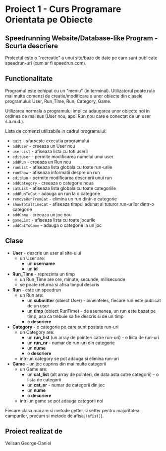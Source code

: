 # Proiect 1 - Curs Programare Orientata pe Obiecte
## Speedrunning Website/Database-like Program - Scurta descriere
Proiectul este o "recreatie" a unui site/baze de date pe care sunt publicate speedrun-uri (cum ar fi speedrun.com).

## Functionalitate
Programul este echipat cu un "meniu" (in terminal). Utilizatorul poate rula mai multe comenzi de creatie/modificare a unor obiecte din clasele programului: User, Run_Time, Run, Category, Game.

Utilizarea normala a programului implica adaugarea unor obiecte noi in ordinea de mai sus (User nou, apoi Run nou care e conectat de un user s.a.m.d.).

Lista de comenzi utilizabile in cadrul programului:
- `quit` - sfarseste executia programului
- `addUser` - creeaza un User nou
- `userList` - afiseaza lista cu toti userii
- `editUser` - permite modificarea numelui unui user
- `addRun` - creeaza un Run nou
- `runList` - afiseaza lista globala cu toate run-urile
- `runShow` - afiseaza informatii despre un run
- `editRun` - permite modificarea descrierii unui run
- `addCategory` - creeaza o categorie noua
- `catList` - afiseaza lista globala cu toate categoriile
- `addRunToCat` - adauga un run la o categorie
- `removeRunFromCat` - elimina un run dintr-o categorie
- `showTotalTimeCat` - afiseaza timpul adunat al tuturor run-urilor dintr-o categorie
- `addGame` - creeaza un joc nou
- `gameList` - afiseaza lista cu toate jocurile
- `addCatToGame` - adauga o categorie la un joc

## Clase
- **User** - descrie un user al site-ului
  - un User are:
    - un **username**
    - un **id**
- **Run_Time** - reprezinta un timp
  - un Run_Time are ore, minute, secunde, milisecunde
  - se poate returna si afisa timpul descris
- **Run** - este un speedrun
  - un Run are:
    - un **submitter** (obiect User) - bineinteles, fiecare run este publicat de un user
    - un **timp** (obiect RunTime) - de asemenea, un run este bazat pe timp, asa ca trebuie sa fie descris si de un timp
    - o **descriere**
- **Category** - o categorie pe care sunt postate run-uri
  - un Category are:
    - un **run_list** (un array de pointeri catre run-uri) - o lista de run-uri
    - un **run_nr** - numar de run-uri din categorie
    - un **nume**
    - o **descriere**
  - intr-un category se pot adauga si elimina run-uri
- **Game** - un joc cuprins din mai multe categorii
  - un Game are:
    - un **cat_list** (alt array de pointeri, de data asta catre categorii) - o lista de categorii
    - un **cat_nr** - numar de categorii din joc
    - un **nume**
    - o **descriere**
  - intr-un game se pot adauga categorii noi

Fiecare clasa mai are si metode getter si setter pentru majoritatea campurilor, precum si metode de afisaj (`afis()`).

## Proiect realizat de
Velisan George-Daniel
